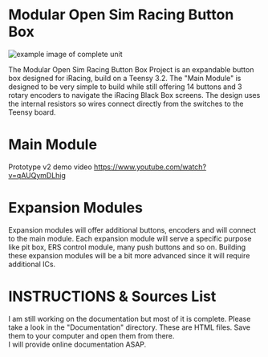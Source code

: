 Modular Open Sim Racing Button Box
==================================

![example image of complete unit](https://raw.githubusercontent.com/KaiserSoft/OpenSimButtonBox/master/Documentation/Images/Prototype-v3.PNG)    

The Modular Open Sim Racing Button Box Project is an expandable button box designed for iRacing, build on a Teensy 3.2. The "Main Module" is designed to be very simple to build while still offering 14 buttons and 3 rotary encoders to navigate the iRacing Black Box screens. 
The design uses the internal resistors so wires connect directly from the switches to the Teensy board.

Main Module
===========
Prototype v2 demo video https://www.youtube.com/watch?v=qAUQymDLhig    



Expansion Modules
=================
Expansion modules will offer additional buttons, encoders and will connect to the main module. Each expansion module will serve a specific purpose like pit box, ERS control module, many push buttons and so on. 
Building these expansion modules will be a bit more advanced since it will require additional ICs.



INSTRUCTIONS & Sources List
===========================
I am still working on the documentation but most of it is complete. Please take a look in the "Documentation" directory. These are HTML files. Save them to your computer and open them from there.    
I will provide online documentation ASAP.


